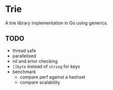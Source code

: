 # Trie

A trie library implementation in Go using generics.

## TODO

- thread safe
- parallelised
- nil and error checking
- `[]byte` instead of `string` for keys
- benchmark
  - compare perf against a hashset
  - compare scalability
